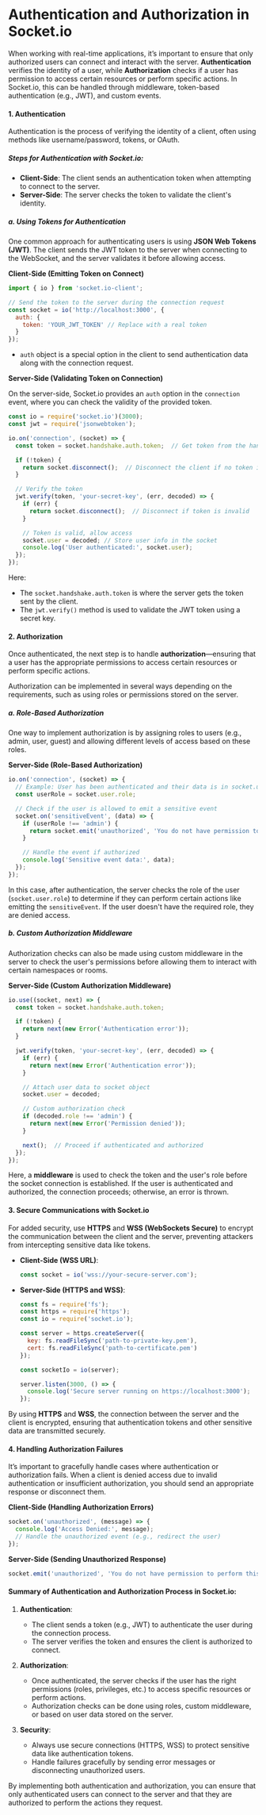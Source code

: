 # Authentication and Authorization in Socket.io

When working with real-time applications, it’s important to ensure that only authorized users can connect and interact with the server. **Authentication** verifies the identity of a user, while **Authorization** checks if a user has permission to access certain resources or perform specific actions. In Socket.io, this can be handled through middleware, token-based authentication (e.g., JWT), and custom events.

#### 1. **Authentication**
Authentication is the process of verifying the identity of a client, often using methods like username/password, tokens, or OAuth.

##### Steps for Authentication with Socket.io:
- **Client-Side**: The client sends an authentication token when attempting to connect to the server.
- **Server-Side**: The server checks the token to validate the client's identity.

##### a. **Using Tokens for Authentication**

One common approach for authenticating users is using **JSON Web Tokens (JWT)**. The client sends the JWT token to the server when connecting to the WebSocket, and the server validates it before allowing access.

**Client-Side (Emitting Token on Connect)**

```javascript
import { io } from 'socket.io-client';

// Send the token to the server during the connection request
const socket = io('http://localhost:3000', {
  auth: {
    token: 'YOUR_JWT_TOKEN' // Replace with a real token
  }
});
```

- `auth` object is a special option in the client to send authentication data along with the connection request.

**Server-Side (Validating Token on Connection)**

On the server-side, Socket.io provides an `auth` option in the `connection` event, where you can check the validity of the provided token.

```javascript
const io = require('socket.io')(3000);
const jwt = require('jsonwebtoken');

io.on('connection', (socket) => {
  const token = socket.handshake.auth.token;  // Get token from the handshake

  if (!token) {
    return socket.disconnect();  // Disconnect the client if no token is provided
  }

  // Verify the token
  jwt.verify(token, 'your-secret-key', (err, decoded) => {
    if (err) {
      return socket.disconnect();  // Disconnect if token is invalid
    }

    // Token is valid, allow access
    socket.user = decoded; // Store user info in the socket
    console.log('User authenticated:', socket.user);
  });
});
```

Here:
- The `socket.handshake.auth.token` is where the server gets the token sent by the client.
- The `jwt.verify()` method is used to validate the JWT token using a secret key.

#### 2. **Authorization**
Once authenticated, the next step is to handle **authorization**—ensuring that a user has the appropriate permissions to access certain resources or perform specific actions.

Authorization can be implemented in several ways depending on the requirements, such as using roles or permissions stored on the server.

##### a. **Role-Based Authorization**

One way to implement authorization is by assigning roles to users (e.g., admin, user, guest) and allowing different levels of access based on these roles.

**Server-Side (Role-Based Authorization)**

```javascript
io.on('connection', (socket) => {
  // Example: User has been authenticated and their data is in socket.user
  const userRole = socket.user.role;

  // Check if the user is allowed to emit a sensitive event
  socket.on('sensitiveEvent', (data) => {
    if (userRole !== 'admin') {
      return socket.emit('unauthorized', 'You do not have permission to perform this action');
    }

    // Handle the event if authorized
    console.log('Sensitive event data:', data);
  });
});
```

In this case, after authentication, the server checks the role of the user (`socket.user.role`) to determine if they can perform certain actions like emitting the `sensitiveEvent`. If the user doesn't have the required role, they are denied access.

##### b. **Custom Authorization Middleware**
Authorization checks can also be made using custom middleware in the server to check the user's permissions before allowing them to interact with certain namespaces or rooms.

**Server-Side (Custom Authorization Middleware)**

```javascript
io.use((socket, next) => {
  const token = socket.handshake.auth.token;

  if (!token) {
    return next(new Error('Authentication error'));
  }

  jwt.verify(token, 'your-secret-key', (err, decoded) => {
    if (err) {
      return next(new Error('Authentication error'));
    }

    // Attach user data to socket object
    socket.user = decoded;

    // Custom authorization check
    if (decoded.role !== 'admin') {
      return next(new Error('Permission denied'));
    }

    next();  // Proceed if authenticated and authorized
  });
});
```

Here, a **middleware** is used to check the token and the user's role before the socket connection is established. If the user is authenticated and authorized, the connection proceeds; otherwise, an error is thrown.

#### 3. **Secure Communications with Socket.io**
For added security, use **HTTPS** and **WSS (WebSockets Secure)** to encrypt the communication between the client and the server, preventing attackers from intercepting sensitive data like tokens.

- **Client-Side (WSS URL)**:
  ```javascript
  const socket = io('wss://your-secure-server.com');
  ```

- **Server-Side (HTTPS and WSS)**:
  ```javascript
  const fs = require('fs');
  const https = require('https');
  const io = require('socket.io');

  const server = https.createServer({
    key: fs.readFileSync('path-to-private-key.pem'),
    cert: fs.readFileSync('path-to-certificate.pem')
  });

  const socketIo = io(server);

  server.listen(3000, () => {
    console.log('Secure server running on https://localhost:3000');
  });
  ```

By using **HTTPS** and **WSS**, the connection between the server and the client is encrypted, ensuring that authentication tokens and other sensitive data are transmitted securely.

#### 4. **Handling Authorization Failures**
It’s important to gracefully handle cases where authentication or authorization fails. When a client is denied access due to invalid authentication or insufficient authorization, you should send an appropriate response or disconnect them.

**Client-Side (Handling Authorization Errors)**

```javascript
socket.on('unauthorized', (message) => {
  console.log('Access Denied:', message);
  // Handle the unauthorized event (e.g., redirect the user)
});
```

**Server-Side (Sending Unauthorized Response)**

```javascript
socket.emit('unauthorized', 'You do not have permission to perform this action');
```

#### Summary of Authentication and Authorization Process in Socket.io:

1. **Authentication**: 
   - The client sends a token (e.g., JWT) to authenticate the user during the connection process.
   - The server verifies the token and ensures the client is authorized to connect.

2. **Authorization**:
   - Once authenticated, the server checks if the user has the right permissions (roles, privileges, etc.) to access specific resources or perform actions.
   - Authorization checks can be done using roles, custom middleware, or based on user data stored on the server.

3. **Security**:
   - Always use secure connections (HTTPS, WSS) to protect sensitive data like authentication tokens.
   - Handle failures gracefully by sending error messages or disconnecting unauthorized users.

By implementing both authentication and authorization, you can ensure that only authenticated users can connect to the server and that they are authorized to perform the actions they request.
